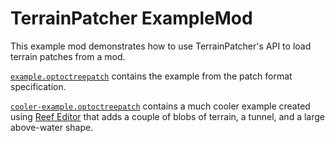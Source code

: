 # TerrainPatcher ExampleMod

This example mod demonstrates how to use TerrainPatcher's API to load terrain patches from a mod.

[`example.optoctreepatch`](./src/ExampleMod/example.optoctreepatch) contains the example from the patch format specification.

[`cooler-example.optoctreepatch`](./src/ExampleMod/cooler-example.optoctreepatch) contains a much cooler example created using [Reef Editor](https://github.com/eternaight/sn-terrain-edit) that adds a couple of blobs of terrain, a tunnel, and a large above-water shape.

